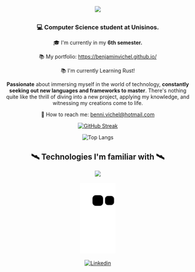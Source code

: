 <h1 align="center">
<img src="https://readme-typing-svg.demolab.com/?font=Righteous&size=35&center=true&Center=true&width=500&height=70&duration4000&lines=Hi+There!+🖐️;I'm+Benjamin+Vichel!🤓;"/>
  
</h1>

<h3 align="center"> 💻 Computer Science student at Unisinos. </h3>  
<div align="center">

  🎓 I'm currently in my **6th semester.**

📚 My portfolio: https://benjaminvichel.github.io/

📚 I'm currently Learning Rust!

**Passionate** about immersing myself in the world of technology, **constantly seeking out new languages and frameworks to master**. There's nothing quite like the thrill of diving into a new project, applying my knowledge, and witnessing my creations come to life.

📧 How to reach me: benni.vichel@hotmail.com

[![GitHub Streak](https://github-readme-streak-stats-brown-two.vercel.app?user=BenjaminVichel&theme=tokyonight-duo&hide_border=true&sideNums=EB58DB&currStreakNum=EB58DB&currStreakLabel=EB58DB&ring=EB58DB&fire=EB5454)](https://git.io/streak-stats)

![Top Langs](https://github-readme-stats.vercel.app/api/top-langs/?username=BenjaminVichel&layout=compact&theme=dark)

<h2 align="center"> 🛰️ Technologies I'm familiar with 🛰️</h2>
<div align="center">
<a href="https://skillicons.dev">
  <img src="https://skillicons.dev/icons?i=c,cpp,cs,mysql,git,github,html,css,java,js,ts,react"/>
</a>
  
<div align = "center">
  
![Snake animation](https://github.com/benjaminvichel/benjaminvichel/blob/output/github-contribution-grid-snake.svg)
  
</div>

[![Linkedin](https://img.shields.io/badge/LinkedIn-0077B5?style=for-the-badge&logo=linkedin&logoColor=white)](https://www.linkedin.com/in/benjaminvichel/)
